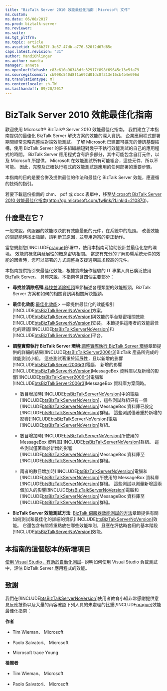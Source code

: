 ```yaml
---
title: "BizTalk Server 2010 效能最佳化指南 |Microsoft 文件"
ms.custom: 
ms.date: 06/08/2017
ms.prod: biztalk-server
ms.reviewer: 
ms.suite: 
ms.tgt_pltfrm: 
ms.topic: article
ms.assetid: 9a56b27f-3e57-47db-a776-520f2d67d65e
caps.latest.revision: "31"
author: MandiOhlinger
ms.author: mandia
manager: anneta
ms.openlocfilehash: c83e610a96343dfc32917f898f69645c13e5fa79
ms.sourcegitcommit: cb908c540d8f1a692d01dc8f313e16cb4b4e696d
ms.translationtype: MT
ms.contentlocale: zh-TW
ms.lasthandoff: 09/20/2017
---
```

# <a name="biztalk-server-2010-performance-optimization-guide"></a>BizTalk Server 2010 效能最佳化指南
歡迎使用 Microsoft® BizTalk® Server 2010 效能最佳化指南。 我們建立了本指南提供的最佳化 BizTalk Server 解決方案的效能的深入資訊。 企業應用程式部署期間經常忽略完整端對端效能測試。 了解 Microsoft 已建置可擴充的傳訊基礎結構，使用 BizTalk Server 的許多組織縮短對幾乎不執行效能測試的自己的應用程式的時間。 BizTalk Server 應用程式含有許多部分，其中可能包含自訂元件，以及 Microsoft 所提供。 Microsoft 在效能測試所有可能組合，這些元件，所以不可能。 因此，完整及正確執行程式的效能測試是應用的任何部署的重要步驟。  
  
 本指南的目的是要合併及提供最佳的作法和最佳化 BizTalk Server 效能，應遵循的技術的指引。  
  
 若要下載這份指南的 chm、 pdf 或 docx 表單中，移至[Microsoft BizTalk Server 2010 效能最佳化指南](http://go.microsoft.com/fwlink/?LinkId=210870)(http://go.microsoft.com/fwlink/?LinkId=210870)。  
  
## <a name="whats-in-it"></a>什麼是在它？  
 一般來說，伺服器的效能取決於有效能最低的元件，在系統中的瓶頸。 改善效能的關鍵能夠找出瓶頸，請判斷其原因，並套用適當的更正動作。  
  
 當您規劃您[!INCLUDE[prague](../includes/prague-md.md)]部署中，使用本指南可協助設計並最佳化您的環境。 效能的概念與延展性的概念密切相關。 當您有充分的了解影響系統元件的效能的因素時，您可以部署的方式調整為支援週期需求較高的元件。  
  
 本指南提供指引來最佳化效能，根據實際操作經驗的 IT 專業人員已廣泛使用 BizTalk Server。 具體來說，本指南包含四個主要部分：  
  
-   **尋找並消除瓶頸**:[尋找並消除瓶頸](../technical-guides/finding-and-eliminating-bottlenecks.md)章節描述各種類型的效能瓶頸，BizTalk Server 方案和如何的相關資訊與相關解決瓶頸。  
  
-   **最佳化效能**:[最佳化效能](../technical-guides/optimizing-performance.md)> 一節提供最佳化的效能指引[!INCLUDE[btsBizTalkServerNoVersion](../includes/btsbiztalkservernoversion-md.md)]方案。 [!INCLUDE[btsBizTalkServerNoVersion](../includes/btsbiztalkservernoversion-md.md)]與效能的平台緊密相關效能[!INCLUDE[btsBizTalkServerNoVersion](../includes/btsbiztalkservernoversion-md.md)]安裝。 本節提供這兩者的效能最佳化的建議[!INCLUDE[btsBizTalkServerNoVersion](../includes/btsbiztalkservernoversion-md.md)]和[!INCLUDE[btsBizTalkServerNoVersion](../includes/btsbiztalkservernoversion-md.md)]平台。  
  
-   **調整實際執行 BizTalk Server 環境**:[調整實際執行 BizTalk Server 環境](../technical-guides/scaling-a-production-biztalk-server-environment.md)章節提供的詳細的結果[!INCLUDE[btsBizTalkServer2006r3](../includes/btsbiztalkserver2006r3-md.md)]BizTalk 產品所完成的效能測試小組。 這些測試著重於延展性，且以新增的影響[!INCLUDE[btsBizTalkServer2006r3](../includes/btsbiztalkserver2006r3-md.md)]電腦、 新增的影響[!INCLUDE[btsBizTalkServerNoVersion](../includes/btsbiztalkservernoversion-md.md)]MessageBox 資料庫以及新增的影響[!INCLUDE[btsBizTalkServer2006r3](../includes/btsbiztalkserver2006r3-md.md)]電腦和[!INCLUDE[btsBizTalkServer2006r3](../includes/btsbiztalkserver2006r3-md.md)]MessageBox 資料庫方案同時。  
  
    -   數目增加時[!INCLUDE[btsBizTalkServerNoVersion](../includes/btsbiztalkservernoversion-md.md)]中的電腦[!INCLUDE[btsBizTalkServerNoVersion](../includes/btsbiztalkservernoversion-md.md)]，這些測試群組只有一個[!INCLUDE[btsBizTalkServerNoVersion](../includes/btsbiztalkservernoversion-md.md)]MessageBox 資料庫已設定[!INCLUDE[btsBizTalkServerNoVersion](../includes/btsbiztalkservernoversion-md.md)]群組。 這些測試僅著重於新增的影響[!INCLUDE[btsBizTalkServerNoVersion](../includes/btsbiztalkservernoversion-md.md)]電腦[!INCLUDE[btsBizTalkServerNoVersion](../includes/btsbiztalkservernoversion-md.md)]群組。  
  
    -   數目增加時[!INCLUDE[btsBizTalkServerNoVersion](../includes/btsbiztalkservernoversion-md.md)]所使用的 MessageBox 資料庫[!INCLUDE[btsBizTalkServerNoVersion](../includes/btsbiztalkservernoversion-md.md)]群組。 這些測試僅著重於新增的影響[!INCLUDE[btsBizTalkServerNoVersion](../includes/btsbiztalkservernoversion-md.md)]MessageBox 資料庫至[!INCLUDE[btsBizTalkServerNoVersion](../includes/btsbiztalkservernoversion-md.md)]群組。  
  
    -   兩者的數目增加時[!INCLUDE[btsBizTalkServerNoVersion](../includes/btsbiztalkservernoversion-md.md)]電腦和[!INCLUDE[btsBizTalkServerNoVersion](../includes/btsbiztalkservernoversion-md.md)]所使用的 MessageBox 資料庫[!INCLUDE[btsBizTalkServerNoVersion](../includes/btsbiztalkservernoversion-md.md)]群組。 這些測試以測量新增這兩個加入的影響[!INCLUDE[btsBizTalkServerNoVersion](../includes/btsbiztalkservernoversion-md.md)]電腦和[!INCLUDE[btsBizTalkServerNoVersion](../includes/btsbiztalkservernoversion-md.md)]MessageBox 資料庫至[!INCLUDE[btsBizTalkServerNoVersion](../includes/btsbiztalkservernoversion-md.md)]群組。  
  
-   **BizTalk Server 效能測試方法**: [BizTalk 伺服器效能測試的方法](../technical-guides/biztalk-server-performance-testing-methodology.md)章節提供有關如何測試和最佳化的詳細的資訊[!INCLUDE[btsBizTalkServerNoVersion](../includes/btsbiztalkservernoversion-md.md)]效能。 它還包含有關將重點放在哪些效能準則，且應在評估時套用的基本階段[!INCLUDE[btsBizTalkServerNoVersion](../includes/btsbiztalkservernoversion-md.md)]效能。  
  
## <a name="additions-to-this-version-of-the-guide"></a>本指南的這個版本的新增項目  
 [使用 Visual Studio，有助於自動化測試](../technical-guides/using-visual-studio-to-facilitate-automated-testing.md)– 說明如何使用 Visual Studio 負載測試中，評估 BizTalk Server 應用程式的效能。  
  
## <a name="acknowledgments"></a>致謝  
 我們在[!INCLUDE[btsBizTalkServerNoVersion](../includes/btsbiztalkservernoversion-md.md)]使用者教育小組非常感謝提供意見反應技術以及大量的內容確認下列人員的未處理的比重[!INCLUDE[prague](../includes/prague-md.md)]效能最佳化指南：  
  
 **作者**  
  
-   Tim Wieman、 Microsoft  
  
-   Paolo Salvatori、 Microsoft  
  
-   Microsoft trace Young  
  
 **檢閱者**  
  
-   Tim Wieman、 Microsoft  
  
-   Paolo Salvatori、 Microsoft